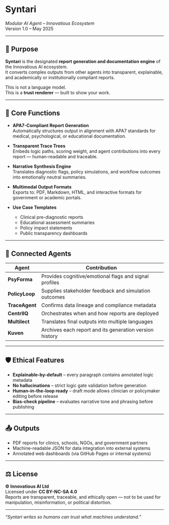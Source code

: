 # Syntari  
_Modular AI Agent – Innovatious Ecosystem_  
Version 1.0 – May 2025

---

## 🧾 Purpose

**Syntari** is the designated **report generation and documentation engine** of the Innovatious AI ecosystem.  
It converts complex outputs from other agents into transparent, explainable, and academically or institutionally compliant reports.

This is not a language model.  
This is a **trust renderer** — built to show your work.

---

## 🧠 Core Functions

- **APA7-Compliant Report Generation**  
  Automatically structures output in alignment with APA7 standards for medical, psychological, or educational documentation.

- **Transparent Trace Trees**  
  Embeds logic paths, scoring weight, and agent contributions into every report — human-readable and traceable.

- **Narrative Synthesis Engine**  
  Translates diagnostic flags, policy simulations, and workflow outcomes into emotionally neutral summaries.

- **Multimodal Output Formats**  
  Exports to: PDF, Markdown, HTML, and interactive formats for government or academic portals.

- **Use Case Templates**  
  - Clinical pre-diagnostic reports  
  - Educational assessment summaries  
  - Policy impact statements  
  - Public transparency dashboards

---

## 🔗 Connected Agents

| Agent | Contribution |
|-------|--------------|
| **PsyForma** | Provides cognitive/emotional flags and signal profiles |
| **PolicyLoop** | Supplies stakeholder feedback and simulation outcomes |
| **TraceAgent** | Confirms data lineage and compliance metadata |
| **CentrlIQ** | Orchestrates when and how reports are deployed |
| **Multilect** | Translates final outputs into multiple languages |
| **Kuven** | Archives each report and its generation version history |

---

## 🛡️ Ethical Features

- **Explainable-by-default** – every paragraph contains annotated logic metadata
- **No hallucinations** – strict logic gate validation before generation
- **Human-in-the-loop ready** – draft mode allows clinician or policymaker editing before release
- **Bias-check pipeline** – evaluates narrative tone and phrasing before publishing

---

## 📤 Outputs

- PDF reports for clinics, schools, NGOs, and government partners
- Machine-readable JSON for data integration into external systems
- Annotated web dashboards (via GitHub Pages or internal systems)

---

## ⚖️ License

**© Innovatious AI Ltd**  
Licensed under **CC BY-NC-SA 4.0**  
Reports are transparent, traceable, and ethically open — not to be used for manipulation, misinformation, or political distortion.

---
*“Syntari writes so humans can trust what machines understand.”*
